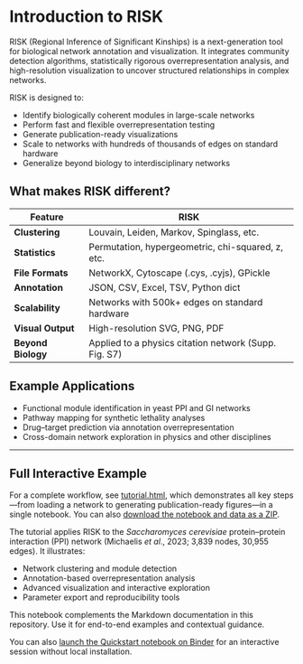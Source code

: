 # Introduction to RISK

RISK (Regional Inference of Significant Kinships) is a next-generation tool for biological network annotation and visualization. It integrates community detection algorithms, statistically rigorous overrepresentation analysis, and high-resolution visualization to uncover structured relationships in complex networks.

RISK is designed to:

- Identify biologically coherent modules in large-scale networks
- Perform fast and flexible overrepresentation testing
- Generate publication-ready visualizations
- Scale to networks with hundreds of thousands of edges on standard hardware
- Generalize beyond biology to interdisciplinary networks

## What makes RISK different?

| Feature            | RISK                                                  |
| ------------------ | ----------------------------------------------------- |
| **Clustering**     | Louvain, Leiden, Markov, Spinglass, etc.              |
| **Statistics**     | Permutation, hypergeometric, chi-squared, z, etc.     |
| **File Formats**   | NetworkX, Cytoscape (.cys, .cyjs), GPickle            |
| **Annotation**     | JSON, CSV, Excel, TSV, Python dict                    |
| **Scalability**    | Networks with 500k+ edges on standard hardware        |
| **Visual Output**  | High-resolution SVG, PNG, PDF                         |
| **Beyond Biology** | Applied to a physics citation network (Supp. Fig. S7) |

## Example Applications

- Functional module identification in yeast PPI and GI networks
- Pathway mapping for synthetic lethality analyses
- Drug–target prediction via annotation overrepresentation
- Cross-domain network exploration in physics and other disciplines

---

## Full Interactive Example

For a complete workflow, see [tutorial.html](tutorial.html), which demonstrates all key steps—from loading a network to generating publication-ready figures—in a single notebook. You can also [download the notebook and data as a ZIP](tutorial.zip).

The tutorial applies RISK to the _Saccharomyces cerevisiae_ protein–protein interaction (PPI) network (Michaelis _et al_., 2023; 3,839 nodes, 30,955 edges). It illustrates:

- Network clustering and module detection
- Annotation-based overrepresentation analysis
- Advanced visualization and interactive exploration
- Parameter export and reproducibility tools

This notebook complements the Markdown documentation in this repository. Use it for end-to-end examples and contextual guidance.

You can also <a href="https://mybinder.org/v2/gh/riskportal/network-tutorial/HEAD?filepath=notebooks/quickstart.ipynb" target="_blank" rel="noopener">launch the Quickstart notebook on Binder</a> for an interactive session without local installation.
